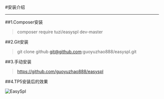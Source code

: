 #安装介绍
***

##1.Composer安装
> composer require tuzi/easyspl dev-master

##2.Git安装 

>git clone github git@github.com:guoyuzhao888/easyspl.git

##3.手动安装
>https://github.com/guoyuzhao888/easyspl

##4.TP5安装后的效果

![EasySpl](https://raw.githubusercontent.com/tuzisir/EasySplDocument/master/img/tp5.png)








